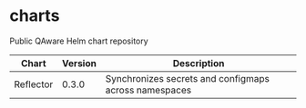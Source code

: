 # charts
Public QAware Helm chart repository

Chart | Version | Description 
--- | --- | ---
Reflector | 0.3.0 | Synchronizes secrets and configmaps across namespaces
